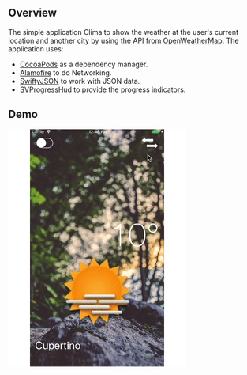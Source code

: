 ## Overview

The simple application Clima to show the weather at the user's current location and another city by using the API from [OpenWeatherMap](https://openweathermap.org/). The application uses:

* [CocoaPods](https://cocoapods.org/) as a dependency manager.
* [Alamofire](https://github.com/Alamofire/Alamofire) to do Networking.
* [SwiftyJSON](https://github.com/SwiftyJSON/SwiftyJSON) to work with JSON data.
* [SVProgressHud](https://github.com/SVProgressHUD/SVProgressHUD) to provide the progress indicators.

## Demo

![Clima](../Images/Clima.gif)

